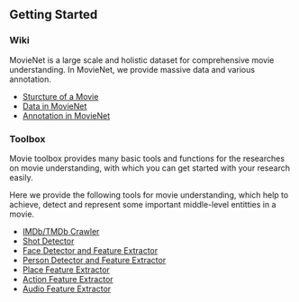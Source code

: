 ## Getting Started

### Wiki

MovieNet is a large scale and holistic dataset for comprehensive movie
understanding. In MovieNet, we provide massive data and various annotation.

- [Sturcture of a Movie](./wiki/structure)
- [Data in MovieNet](./wiki/data)
- [Annotation in MovieNet](./wiki/annotation)


### Toolbox
Movie toolbox provides many basic tools and functions for the researches on movie understanding,
with which you can get started with your research easily.

Here we provide the following tools for movie understanding, which help to achieve, detect and represent some important middle-level entitties in a movie.

- [IMDb/TMDb Crawler](./tools/crawler)
- [Shot Detector](./tools/shot_detector)
- [Face Detector and Feature Extractor](./tools/extract_feature#face-detector-and-feature-extractor)
- [Person Detector and Feature Extractor](./tools/extract_feature#person-detector-and-feature-extractor)
- [Place Feature Extractor](./tools/extract_feature/#place-feature-extractor)
- [Action Feature Extractor](./tools/extract_feature#action-feature-extractor)
- [Audio Feature Extractor](./tools/extract_feature#audio-feature-extractor)